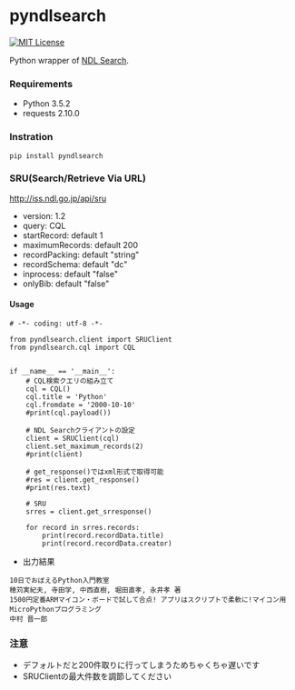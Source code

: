 # pyndlsearch
[![MIT License](http://img.shields.io/badge/license-MIT-blue.svg?style=flat)](LICENSE)　　

Python wrapper of [NDL Search](http://iss.ndl.go.jp/information/api/).

### Requirements
- Python 3.5.2
- requests 2.10.0

### Instration

```
pip install pyndlsearch
```

### SRU(Search/Retrieve Via URL)
http://iss.ndl.go.jp/api/sru
- version: 1.2
- query: CQL
- startRecord: default 1
- maximumRecords: default 200
- recordPacking: default "string"
- recordSchema: default "dc"
- inprocess: default "false"
- onlyBib: default "false"

#### Usage

```python:sample
# -*- coding: utf-8 -*-

from pyndlsearch.client import SRUClient
from pyndlsearch.cql import CQL


if __name__ == '__main__':
    # CQL検索クエリの組み立て
    cql = CQL()
    cql.title = 'Python'
    cql.fromdate = '2000-10-10'
    #print(cql.payload())

    # NDL Searchクライアントの設定
    client = SRUClient(cql)
    client.set_maximum_records(2)
    #print(client)
    
    # get_response()ではxml形式で取得可能
    #res = client.get_response()
    #print(res.text)

    # SRU
    srres = client.get_srresponse()

    for record in srres.records:
        print(record.recordData.title)
        print(record.recordData.creator)

```

- 出力結果

```
10日でおぼえるPython入門教室
穂苅実紀夫, 寺田学, 中西直樹, 堀田直孝, 永井孝 著
1500円定番ARMマイコン・ボードで試して合点! アプリはスクリプトで柔軟に!マイコン用MicroPythonプログラミング
中村 晋一郎
```

### 注意
- デフォルトだと200件取りに行ってしまうためちゃくちゃ遅いです
- SRUClientの最大件数を調節してください

